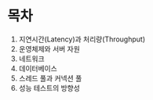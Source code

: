 # 목차
1. 지연시간(Latency)과 처리량(Throughput)
2. 운영체제와 서버 자원
3. 네트워크
4. 데이터베이스
5. 스레드 풀과 커넥션 풀
6. 성능 테스트의 방향성